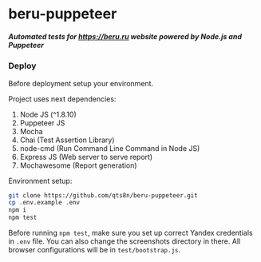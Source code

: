 # beru-puppeteer
##### Automated tests for https://beru.ru website powered by Node.js and Puppeteer

### Deploy
Before deployment setup your environment.

Project uses next dependencies:
1. Node JS (^1.8.10)
2. Puppeteer JS
3. Mocha
4. Chai (Test Assertion Library)
5. node-cmd (Run Command Line Command in Node JS)
6. Express JS (Web server to serve report)
7. Mochawesome (Report generation)

Environment setup:
```bash
git clone https://github.com/qts8n/beru-puppeteer.git
cp .env.example .env
npm i
npm test
```

Before running `npm test`, make sure you set up correct Yandex credentials in
`.env` file. You can also change the screenshots directory in there. All browser
configurations will be in `test/bootstrap.js`.
